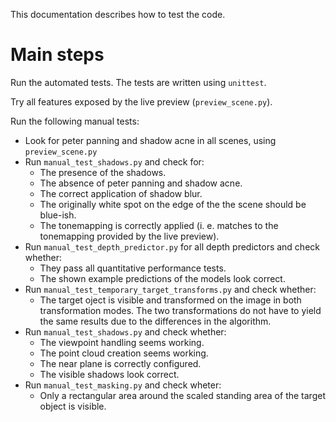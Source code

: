 This documentation describes how to test the code.

# Main steps

Run the automated tests. The tests are written using `unittest`.

Try all features exposed by the live preview (`preview_scene.py`).

Run the following manual tests:

* Look for peter panning and shadow acne in all scenes, using `preview_scene.py`
* Run `manual_test_shadows.py` and check for:
  * The presence of the shadows.
  * The absence of peter panning and shadow acne.
  * The correct application of shadow blur.
  * The originally white spot on the edge of the the scene should be blue-ish.
  * The tonemapping is correctly applied (i. e. matches to the tonemapping provided by the live preview).
* Run `manual_test_depth_predictor.py` for all depth predictors and check whether:
  * They pass all quantitative performance tests.
  * The shown example predictions of the models look correct.
* Run `manual_test_temporary_target_transforms.py` and check whether:
  * The target oject is visible and transformed on the image in both transformation modes. The two transformations do not have to yield the same results due to the differences in the algorithm.
* Run `manual_test_shadows.py` and check whether:
  * The viewpoint handling seems working.
  * The point cloud creation seems working.
  * The near plane is correctly configured.
  * The visible shadows look correct.
* Run `manual_test_masking.py` and check wheter:
  * Only a rectangular area around the scaled standing area of the target object is visible.